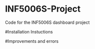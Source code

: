 # INF5006S-Project
Code for the INF5006S dashboard project

#Installation Instuctions


#Improvements and errors
